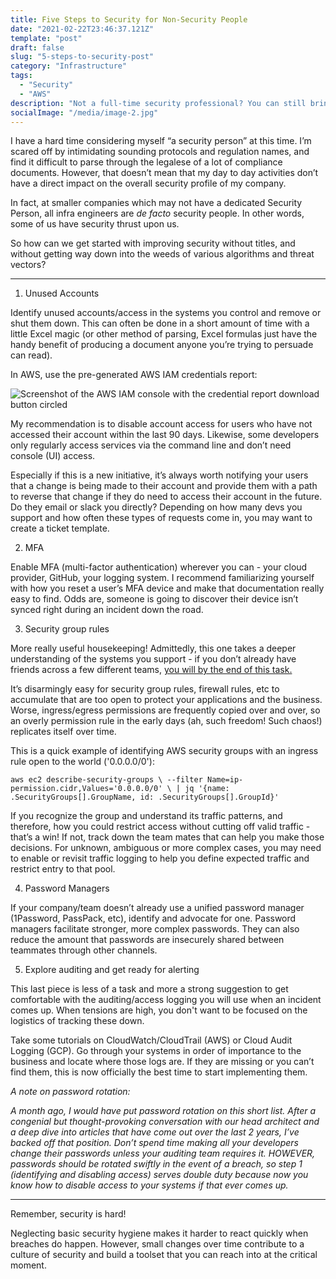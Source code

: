 ```yaml
---
title: Five Steps to Security for Non-Security People
date: "2021-02-22T23:46:37.121Z"
template: "post"
draft: false
slug: "5-steps-to-security-post"
category: "Infrastructure"
tags:
  - "Security"
  - "AWS"
description: "Not a full-time security professional? You can still bring value to your organization by funneling attention towards basic security hygiene. Small changes over time shift the culture."
socialImage: "/media/image-2.jpg"
---
```


I have a hard time considering myself “a security person” at this time. I’m scared off by intimidating sounding protocols and regulation names, and find it difficult to parse through the legalese of a lot of compliance documents. However, that doesn’t mean that my day to day activities don’t have a direct impact on the overall security profile of my company.

In fact, at smaller companies which may not have a dedicated Security Person, all infra engineers are *de facto* security people. In other words, some of us have security thrust upon us.

So how can we get started with improving security without titles, and without getting way down into the weeds of various algorithms and threat vectors?

*******

1. Unused Accounts

Identify unused accounts/access in the systems you control and remove or shut them down. This can often be done in a short amount of time with a little Excel magic (or other method of parsing, Excel formulas just have the handy benefit of producing a document anyone you’re trying to persuade can read).

In AWS, use the pre-generated AWS IAM credentials report:

![Screenshot of the AWS IAM console with the credential report download button circled](/media/iam-credential-screen-shot.png)

My recommendation is to disable account access for users who have not accessed their account within the last 90 days. Likewise, some developers only regularly access services via the command line and don’t need console (UI) access. 

Especially if this is a new initiative, it’s always worth notifying your users that a change is being made to their account and provide them with a path to reverse that change if they do need to access their account in the future. Do they email or slack you directly? Depending on how many devs you support and how often these types of requests come in, you may want to create a ticket template. 

2. MFA

Enable MFA (multi-factor authentication) wherever you can - your cloud provider, GitHub, your logging system. I recommend familiarizing yourself with how you reset a user’s MFA device and make that documentation really easy to find. Odds are, someone is going to discover their device isn’t synced right during an incident down the road.

3. Security group rules

More really useful housekeeping! Admittedly, this one takes a deeper understanding of the systems you support - if you don’t already have friends across a few different teams, <a href="https://www.brainpickings.org/2014/02/20/the-benjamin-franklin-effect-mcraney/" target="_blank">you will by the end of this task.</a> 

It’s disarmingly easy for security group rules, firewall rules, etc to accumulate that are too open to protect your applications and the business. Worse, ingress/egress permissions are frequently copied over and over, so an overly permission rule in the early days (ah, such freedom! Such chaos!) replicates itself over time. 

This is a quick example of identifying AWS security groups with an ingress rule open to the world ('0.0.0.0/0'):

`aws ec2 describe-security-groups \
--filter Name=ip-permission.cidr,Values='0.0.0.0/0' \
| jq '{name: .SecurityGroups[].GroupName, id: .SecurityGroups[].GroupId}'`

If you recognize the group and understand its traffic patterns, and therefore, how you could restrict access without cutting off valid traffic - that’s a win! If not, track down the team mates that can help you make those decisions. For unknown, ambiguous or more complex cases, you may need to enable or revisit traffic logging to help you define expected traffic and restrict entry to that pool. 

4. Password Managers

If your company/team doesn’t already use a unified password manager (1Password, PassPack, etc), identify and advocate for one. Password managers facilitate stronger, more complex passwords. They can also reduce the amount that passwords are insecurely shared between teammates through other channels.

5. Explore auditing and get ready for alerting

This last piece is less of a task and more a strong suggestion to get comfortable with the auditing/access logging you will use when an incident comes up. When tensions are high, you don't want to be focused on the logistics of tracking these down.

Take some tutorials on CloudWatch/CloudTrail (AWS) or Cloud Audit Logging (GCP). Go through your systems in order of importance to the business and locate where those logs are. If they are missing or you can’t find them, this is now officially the best time to start implementing them.

*A note on password rotation:*

*A month ago, I would have put password rotation on this short list. After a congenial but thought-provoking conversation with our head architect and a deep dive into articles that have come out over the last 2 years, I’ve backed off that position. Don’t spend time making all your developers change their passwords unless your auditing team requires it. HOWEVER, passwords should be rotated swiftly in the event of a breach, so step 1 (identifying and disabling access) serves double duty because now you know how to disable access to your systems if that ever comes up.* 

*******

Remember, security is hard! 

Neglecting basic security hygiene makes it harder to react quickly when breaches do happen. However, small changes over time contribute to a culture of security and build a toolset that you can reach into at the critical moment.
